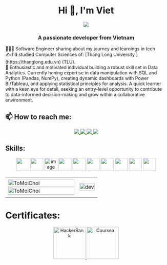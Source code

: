 <h1 align="center">Hi 👋, I'm Viet</h1>
<p align="center"><img src="https://img.icons8.com/color/48/000000/vietnam-circular.png"/></p>
<h3 align="center">A passionate developer from Vietnam </h3>
👩🏻‍💻 Software Engineer sharing about my journey and learnings in tech<br/>
✍ I'd studied Computer Sciences of: [Thang Long University ](https://thanglong.edu.vn) (TLU).</br>
💭 Enthusiastic and motivated individual building a robust skill set in Data Analytics. Currently honing expertise in data manipulation with SQL and Python (Pandas, NumPy), creating dynamic dashboards with Power BI/Tableau, and applying statistical principles for analysis. A quick learner with a keen eye for detail, seeking an entry-level opportunity to contribute to data-informed decision-making and grow within a collaborative environment. <br/>

## 📫 How to reach me:

<p align="center">
  <a href="https://www.linkedin.com/in/t%C3%B4-quang-vi%E1%BB%87t-a6a5a9246/" target="_blank">
    <img src="https://img.icons8.com/fluent/48/000000/linkedin.png"/>
  </a>
  <a href="https://www.facebook.com/viet.toquang.03/" alt="Facebook">
    <img src="https://img.icons8.com/fluent/48/000000/facebook-new.png" target="_blank" />
  </a> 
  <a href="https://github.com/ToMoiChoi" alt="Github">
    <img src="https://img.icons8.com/fluent/48/000000/github.png"/>
  </a> 
  <a href="mailto:viettoquang2003@gmail.com" alt="Email">
    <img src="https://img.icons8.com/fluent/48/000000/mailing.png"/>
  </a>
</p>

## Skills:

<p align="center">
    <img src="https://img.icons8.com/color/48/000000/py.png" weigh='40' height='40'/>
    <img src="https://img.icons8.com/color/48/000000/sql.png" weigh='40' height='40'/>
    <img width="40" height="40" alt="image" src="https://github.com/user-attachments/assets/8ecdf9d3-6f62-4311-9e4a-485249b54d82" title='Power BI"/>
    <img src="https://img.icons8.com/color/48/000000/html.png" weigh='40' height='40'/>
    <img src="https://img.icons8.com/color/48/000000/css.png" weigh='40' height='40'/>
    <img src="https://img.icons8.com/color/48/000000/javascript.png" weigh='40' height='40'/>
    <img src="https://www.vectorlogo.zone/logos/reactjs/reactjs-ar21.svg"height='40' weight='40'/>
    <img src="https://img.icons8.com/color/48/000000/git.png" weigh='40' height='40'/>
    <img src="https://img.icons8.com/color/48/000000/tailwindcss.png" weigh='40' height='40'/>
    <img src="https://img.icons8.com/color/48/000000/nextjs.png" weigh='40' height='40'/>
    <img src="https://img.icons8.com/?size=100&id=aqb9SdV9P8oC&format=png&color=000000" width ="40" height="40"/>
</p>

<table style="width:100%;">
  <tr>
    <td>
      <img src="https://github-readme-stats.vercel.app/api/top-langs/?username=ToMoiChoi&bg_color=FFFFFF00&text_color=179fa3&layout=compact&hide=CSS&langs_count=10&custom_title=Top%20ngôn%20ngữ%20được%20dùng" alt="ToMoiChoi" width="100%"/>
      <img src="https://github-readme-stats.vercel.app/api?username=ToMoiChoi&bg_color=FFFFFF00&text_color=179fa3&show_icons=true&count_private=true&include_all_commits=true&custom_title=Hoạt%20động%20trên%20Github" alt="ToMoiChoi" width="100%"/>
    </td>
    <td>
      <p align="center">
        <img src="https://cdn.dribbble.com/users/1059583/screenshots/4171367/coding-freak.gif" alt="dev" width="100%"/>
      </p>
    </td>
  </tr>
</table>

# Certificates: 

<p align="center">
  <a href="https://www.hackerrank.com/certificates/8b16c09cc75b">
    <img alt="HackerRank" title="HackerRank SQL Advanced" src="https://upload.wikimedia.org/wikipedia/commons/4/40/HackerRank_Icon-1000px.png" width="100px" height="100px" />
  </a>
  <a href="https://www.coursera.org/account/accomplishments/professional-cert/certificate/9OOSBPLSTJVH">
    <img alt="Coursea" title="Google Data Analyst " src="https://missiongraduatenm.org/wp-content/uploads/2022/07/coursera-social-logo-brand-1024x533.png" width="100px" height="100px" />
  </a>
</p>
